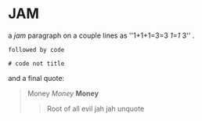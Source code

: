 # JAM

a *jam* paragraph
on a couple lines
as ''1+1+1=3=3 *1=1* 3'' .

```
followed by code

# code not title
```
and a final quote:

> Money
> *Money*
> **Money**
> > Root of all
> > evil
> jah 
> jah
unquote
